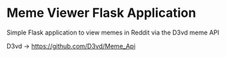 # Meme Viewer Flask Application

Simple Flask application to view memes in Reddit via the D3vd meme API

D3vd -> <https://github.com/D3vd/Meme_Api>